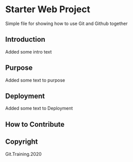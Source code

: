 # Starter Web Project
Simple file for showing how to use Git and Github together
## Introduction
Added some intro text
## Purpose
Added some text to purpose
## Deployment
Added some text to Deployment
## How to Contribute
## Copyright
Git.Training.2020
